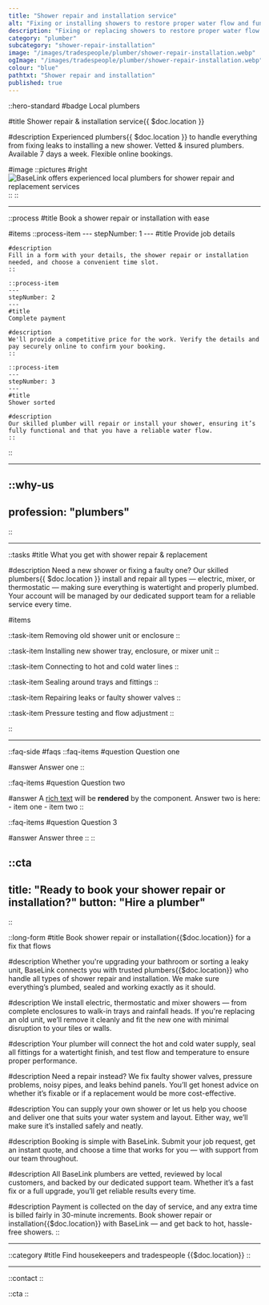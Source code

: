 ```yaml
---
title: "Shower repair and installation service"
alt: "Fixing or installing showers to restore proper water flow and functionality"
description: "Fixing or replacing showers to restore proper water flow and functionality"
category: "plumber"
subcategory: "shower-repair-installation"
image: "/images/tradespeople/plumber/shower-repair-installation.webp"
ogImage: "/images/tradespeople/plumber/shower-repair-installation.webp"
colour: "blue"
pathtxt: "Shower repair and installation"
published: true
---
```


::hero-standard
#badge
Local plumbers

#title
Shower repair & installation service{{ $doc.location }}

#description
Experienced plumbers{{ $doc.location }} to handle everything from fixing leaks to installing a new shower. Vetted & insured plumbers. Available 7 days a week. Flexible online bookings.

#image
    ::pictures
    #right
    ![BaseLink offers experienced local plumbers for shower repair and replacement services](/images/tradespeople/plumber/shower-repair-installation.webp)
    ::
::

---

::process
#title
Book a shower repair or installation with ease

#items
    ::process-item
    ---
    stepNumber: 1
    ---
    #title
    Provide job details

    #description
    Fill in a form with your details, the shower repair or installation needed, and choose a convenient time slot.
    ::
    
    ::process-item
    ---
    stepNumber: 2
    ---
    #title
    Complete payment

    #description
    We'll provide a competitive price for the work. Verify the details and pay securely online to confirm your booking.
    ::

    ::process-item
    ---
    stepNumber: 3
    ---
    #title
    Shower sorted

    #description
    Our skilled plumber will repair or install your shower, ensuring it’s fully functional and that you have a reliable water flow.
    ::
::

---

::why-us
---
profession: "plumbers"
---
::

---

::tasks
#title
What you get with shower repair & replacement

#description
Need a new shower or fixing a faulty one? Our skilled plumbers{{ $doc.location }} install and repair all types — electric, mixer, or thermostatic — making sure everything is watertight and properly plumbed. Your account will be managed by our dedicated support team for a reliable service every time.

#items

  ::task-item
  Removing old shower unit or enclosure
  ::

  ::task-item
  Installing new shower tray, enclosure, or mixer unit
  ::

  ::task-item
  Connecting to hot and cold water lines
  ::

  ::task-item
  Sealing around trays and fittings
  ::

  ::task-item
  Repairing leaks or faulty shower valves
  ::

  ::task-item
  Pressure testing and flow adjustment
  ::

::

---

::faq-side
#faqs
  ::faq-items
  #question
  Question one

  #answer
  Answer one
  ::

  ::faq-items
  #question
  Question two

  #answer
  A [rich text](/services/commercial-cleaning) will be **rendered** by the component.
  Answer two is here:
    - item one
    - item two
  ::

  ::faq-items
  #question
  Question 3

  #answer
  Answer three
  ::
::

::cta
---
title: "Ready to book your shower repair or installation?"
button: "Hire a plumber"
---
::

::long-form
#title
Book shower repair or installation{{$doc.location}} for a fix that flows

#description
Whether you're upgrading your bathroom or sorting a leaky unit, BaseLink connects you with trusted plumbers{{$doc.location}} who handle all types of shower repair and installation. We make sure everything’s plumbed, sealed and working exactly as it should.

#description
We install electric, thermostatic and mixer showers — from complete enclosures to walk-in trays and rainfall heads. If you're replacing an old unit, we’ll remove it cleanly and fit the new one with minimal disruption to your tiles or walls.

#description
Your plumber will connect the hot and cold water supply, seal all fittings for a watertight finish, and test flow and temperature to ensure proper performance.

#description
Need a repair instead? We fix faulty shower valves, pressure problems, noisy pipes, and leaks behind panels. You’ll get honest advice on whether it’s fixable or if a replacement would be more cost-effective.

#description
You can supply your own shower or let us help you choose and deliver one that suits your water system and layout. Either way, we’ll make sure it’s installed safely and neatly.

#description
Booking is simple with BaseLink. Submit your job request, get an instant quote, and choose a time that works for you — with support from our team throughout.

#description
All BaseLink plumbers are vetted, reviewed by local customers, and backed by our dedicated support team. Whether it’s a fast fix or a full upgrade, you’ll get reliable results every time.

#description
Payment is collected on the day of service, and any extra time is billed fairly in 30-minute increments. Book shower repair or installation{{$doc.location}} with BaseLink — and get back to hot, hassle-free showers.
::

---

::category
#title
Find housekeepers and tradespeople {{$doc.location}}
::

---

::contact
::

::cta
::